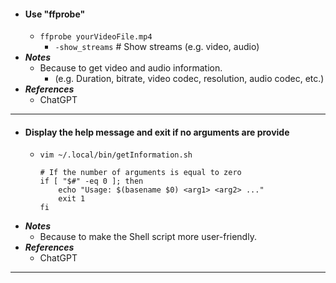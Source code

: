 - #### Use "ffprobe"
    - `ffprobe yourVideoFile.mp4`
        - `-show_streams` # Show streams (e.g. video, audio)
- ***Notes***
    - Because to get video and audio information.
        - (e.g. Duration, bitrate, video codec, resolution, audio codec, etc.)
- ***References***
    - ChatGPT
- ---
- #### Display the help message and exit if no arguments are provide
    - `vim ~/.local/bin/getInformation.sh`
      ```
      # If the number of arguments is equal to zero
      if [ "$#" -eq 0 ]; then
          echo "Usage: $(basename $0) <arg1> <arg2> ..."
          exit 1
      fi
      ```
- ***Notes***
    - Because to make the Shell script more user-friendly.
- ***References***
    - ChatGPT
- ---
